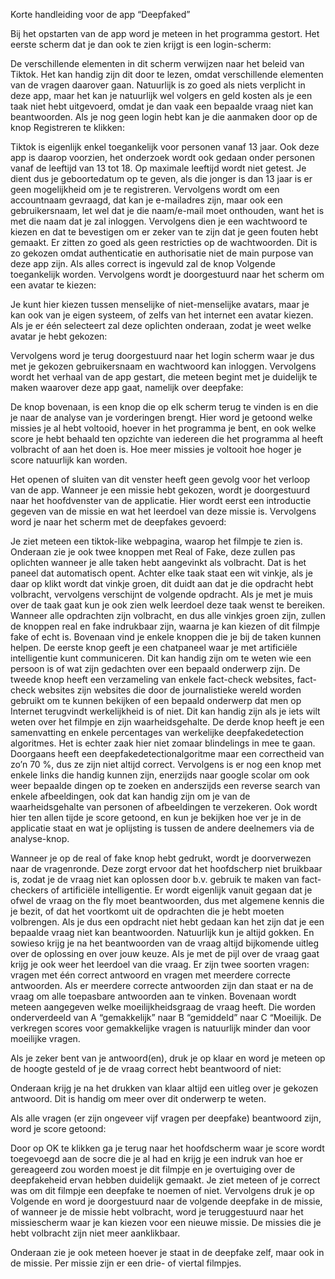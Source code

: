 Korte handleiding voor de app “Deepfaked”

Bij het opstarten van de app word je meteen in het programma gestort. Het eerste scherm dat je dan ook te zien krijgt is een login-scherm:



































De verschillende elementen in dit scherm verwijzen naar het beleid van Tiktok. Het kan handig zijn dit door te lezen, omdat verschillende elementen van de vragen daarover gaan. Natuurlijk is zo goed als niets verplicht in deze app, maar het kan je natuurlijk wel volgers en geld kosten als je een taak niet hebt uitgevoerd, omdat je dan vaak een bepaalde vraag niet kan beantwoorden.
Als je nog geen login hebt kan je die aanmaken door op de knop Registreren te klikken:










































Tiktok is eigenlijk enkel toegankelijk voor personen vanaf 13 jaar. Ook deze app is daarop voorzien, het onderzoek wordt ook gedaan onder personen vanaf de leeftijd van 13 tot 18. Op maximale leeftijd wordt niet getest. Je dient dus je geboortedatum op te geven, als die jonger is dan 13 jaar is er geen mogelijkheid om je te registreren. Vervolgens wordt om een accountnaam gevraagd, dat kan je e-mailadres zijn, maar ook een gebruikersnaam, let wel dat je die naam/e-mail moet onthouden, want het is met die naam dat je zal inloggen. Vervolgens dien je een wachtwoord te kiezen en dat te bevestigen om er zeker van te zijn dat je geen fouten hebt gemaakt. Er zitten zo goed als geen restricties op de wachtwoorden. Dit is zo gekozen omdat authenticatie en authorisatie niet de main purpose van deze app zijn. Als alles correct is ingevuld zal de knop Volgende toegankelijk worden. Vervolgens wordt je doorgestuurd naar het scherm om een avatar te kiezen:









































Je kunt hier kiezen tussen menselijke of niet-menselijke avatars, maar je kan ook van je eigen systeem, of zelfs van het internet een avatar kiezen. Als je er één selecteert zal deze oplichten onderaan, zodat je weet welke avatar je hebt gekozen:



















































Vervolgens word je terug doorgestuurd naar het login scherm waar je dus met je gekozen gebruikersnaam en wachtwoord kan inloggen.
Vervolgens wordt het verhaal van de app gestart, die meteen begint met je duidelijk te maken waarover deze app gaat, namelijk over deepfake:










De knop bovenaan, is een knop die op elk scherm terug te vinden is en die je naar de analyse van je vorderingen brengt. Hier word je getoond welke missies je al hebt voltooid, hoever in het programma je bent, en ook welke score je hebt behaald ten opzichte van iedereen die het programma al heeft volbracht of aan het doen is. Hoe meer missies je voltooit hoe hoger je score natuurlijk kan worden.





Het openen of sluiten van dit venster heeft geen gevolg voor het verloop van de app.
Wanneer je een missie hebt gekozen, wordt je doorgestuurd naar het hoofdvenster van de applicatie. Hier wordt eerst een introductie gegeven van de missie en wat het leerdoel van deze missie is. Vervolgens word je naar het scherm met de deepfakes gevoerd:














Je ziet meteen een tiktok-like webpagina, waarop het filmpje te zien is. Onderaan zie je ook twee knoppen met Real of Fake, deze zullen pas oplichten wanneer je alle taken hebt aangevinkt als volbracht. Dat is het paneel dat automatisch opent. Achter elke taak staat een wit vinkje, als je daar op klikt wordt dat vinkje groen, dit duidt aan dat je die opdracht hebt volbracht, vervolgens verschijnt de volgende opdracht. Als je met je muis over de taak gaat kun je ook zien welk leerdoel deze taak wenst te bereiken. Wanneer alle opdrachten zijn volbracht, en dus alle vinkjes groen zijn, zullen de knoppen real en fake indrukbaar zijn, waarna je kan kiezen of dit filmpje fake of echt is.
Bovenaan vind je enkele knoppen die je bij de taken kunnen helpen. De eerste knop geeft je een chatpaneel waar je met artificiële intelligentie kunt communiceren. Dit kan handig zijn om te weten wie een persoon is of wat zijn gedachten over een bepaald onderwerp zijn. De tweede knop heeft een verzameling van enkele fact-check websites, fact-check websites zijn websites die door de journalistieke wereld worden gebruikt om te kunnen bekijken of een bepaald onderwerp dat men op Internet terugvindt werkelijkheid is of niet. Dit kan handig zijn als je iets wilt weten over het filmpje en zijn waarheidsgehalte. De derde knop heeft je een samenvatting en enkele percentages van werkelijke deepfakedetection algoritmes. Het is echter zaak hier niet zomaar blindelings in mee te gaan. Doorgaans heeft een deepfakedetectionalgoritme maar een correctheid van zo’n 70 %, dus ze zijn niet altijd correct. Vervolgens is er nog een knop met enkele links die handig kunnen zijn, enerzijds naar google scolar om ook weer bepaalde dingen op te zoeken en anderszijds een reverse search van enkele afbeeldingen, ook dat kan handig zijn om je van de waarheidsgehalte van personen of afbeeldingen te verzekeren. Ook wordt hier ten allen tijde je score getoond, en kun je bekijken hoe ver je in de applicatie staat en wat je oplijsting is tussen de andere deelnemers via de analyse-knop.



Wanneer je op de real of fake knop hebt gedrukt, wordt je doorverwezen naar de vragenronde. Deze zorgt ervoor dat het hoofdscherp niet bruikbaar is, zodat je de vraag niet kan oplossen door b.v. gebruik te maken van fact-checkers of artificiële intelligentie. Er wordt eigenlijk vanuit gegaan dat je ofwel de vraag on the fly moet beantwoorden, dus met algemene kennis die je bezit, of dat het voortkomt uit de opdrachten die je hebt moeten volbrengen. Als je dus een opdracht niet hebt gedaan kan het zijn dat je een bepaalde vraag niet kan beantwoorden. Natuurlijk kun je altijd gokken. En sowieso krijg je na het beantwoorden van de vraag altijd bijkomende uitleg over de oplossing en over jouw keuze. Als je met de pijl over de vraag gaat krijg je ook weer het leerdoel van die vraag.
Er zijn twee soorten vragen: vragen met één correct antwoord en vragen met meerdere correcte antwoorden. Als er meerdere correcte antwoorden zijn dan staat er na de vraag om alle toepasbare antwoorden aan te vinken. Bovenaan wordt meteen aangegeven welke moeilijkheidsgraag de vraag heeft. Die worden onderverdeeld van A “gemakkelijk” naar B “gemiddeld” naar C “Moeilijk. De verkregen scores voor gemakkelijke vragen is natuurlijk minder dan voor moeilijke vragen.




Als je zeker bent van je antwoord(en), druk je op klaar en word je meteen op de hoogte gesteld of je de vraag correct hebt beantwoord of niet:





















































Onderaan krijg je na het drukken van klaar altijd een uitleg over je gekozen antwoord. Dit is handig om meer over dit onderwerp te weten.

Als alle vragen (er zijn ongeveer vijf vragen per deepfake) beantwoord zijn, word je score getoond:


Door op OK te klikken ga je terug naar het hoofdscherm waar je score wordt toegevoegd aan de socre die je al had en krijg je een indruk van hoe er gereageerd zou worden moest je dit filmpje en je overtuiging over de deepfakeheid ervan hebben duidelijk gemaakt. Je ziet meteen of je correct was om dit filmpje een deepfake te noemen of niet. Vervolgens druk je op Volgende en word je doorgestuurd naar de volgende deepfake in de missie, of wanneer je de missie hebt volbracht, word je teruggestuurd naar het missiescherm waar je kan kiezen voor een nieuwe missie. De missies die je hebt volbracht zijn niet meer aanklikbaar.

Onderaan zie je ook meteen hoever je staat in de deepfake zelf, maar ook in de missie. Per missie zijn er een drie- of viertal filmpjes.




